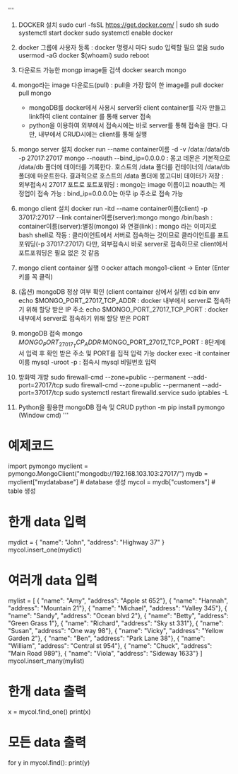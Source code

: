 '''
1. DOCKER 설치
sudo curl -fsSL https://get.docker.com/ | sudo sh
sudo systemctl start docker
sudo systemctl enable docker

2. docker 그룹에 사용자 등록 : docker 명령시 마다 sudo 입력할 필요 없음
sudo usermod -aG docker $(whoami)
sudo reboot

3. 다운로드 가능한 mongp image들 검색
docker search mongo

4. mongo라는 image 다운로드(pull) : pull을 가장 많이 한 image를 pull
docker pull mongo

    * mongoDB를 docker에서 사용시 server와 client container를 각자 만들고 link하여 client container 를 통해 server 접속
    * python을 이용하여 외부에서 접속시에는 바로 server를 통해 접속을 한다. 다만, 내부에서 CRUD시에는 client를 통해 실행

5. mongo server 설치
docker run --name container이름 -d -v /data:/data/db -p 27017:27017 mongo --noauth --bind_ip=0.0.0.0 
    : 몽고 데몬은 기본적으로 /data/db 폴더에 데이터를 기록한다. 호스트의 /data 폴더를 컨테이너의 /data/db 폴더에 마운트한다. 
        결과적으로 호스트의 /data 폴더에 몽고디비 데이터가 저장
	: 외부접속시 27017 포트로 포트포워딩
	: mongo는 image 이름이고 noauth는 계정업이 접속 가능 
	: bind_ip=0.0.0.0는 아무 ip 주소로 접속 가능


6. mongo client 설치
docker run -itd --name container이름(client) -p 37017:27017 --link container이름(server):mongo mongo /bin/bash
	: container이름(server):별칭(mongo) 와 연결(link)
	: mongo 라는 이미지로 bash shell로 작동
    : 클라이언트에서 서버로 접속하는 것이므로 클라이언트를 포트포워딩(-p 37017:27017)
        다만, 외부접속시 바로 server로 접속하므로 client에서 포트포워딩은 필요 없은 것 같음

7. mongo client	container 실행
ㅇocker attach mongo1-client -> Enter (Enter키를 꼭 클릭)

8. (옵션) mongoDB 정상 여부 확인 (client container 상에서 실행)
cd bin
env
echo $MONGO_PORT_27017_TCP_ADDR
    : docker 내부에서 server로 접속하기 위해 할당 받은 IP 주소
echo $MONGO_PORT_27017_TCP_PORT
    : docker 내부에서 server로 접속하기 위해 할당 받은 PORT

9. mongoDB 접속 
mongo $MONGO_PORT_27017_TCP_ADDR:$MONGO_PORT_27017_TCP_PORT
    : 8단계에서 입력 후 확인 받은 주소 및 PORT를 집적 입력 가능
docker exec -it container이름 mysql -uroot -p
    : 접속시 mysql 비밀번호 입력

10. 방화벽 개방
sudo firewall-cmd --zone=public --permanent --add-port=27017/tcp
sudo firewall-cmd --zone=public --permanent --add-port=37017/tcp 
sudo systemctl restart firewalld.service
sudo iptables -L

11. Python을 활용한 mongoDB 접속 및 CRUD
python -m pip install pymongo (Window cmd)
'''
# 예제코드
import pymongo
myclient = pymongo.MongoClient("mongodb://192.168.103.103:27017/")
mydb = myclient["mydatabase"] # database 생성
mycol = mydb["customers"] # table 생성
# 한개 data 입력
mydict = { "name": "John", "address": "Highway 37" } 
mycol.insert_one(mydict) 
# 여러개 data 입력
mylist = [
  { "name": "Amy", "address": "Apple st 652"},
  { "name": "Hannah", "address": "Mountain 21"},
  { "name": "Michael", "address": "Valley 345"},
  { "name": "Sandy", "address": "Ocean blvd 2"},
  { "name": "Betty", "address": "Green Grass 1"},
  { "name": "Richard", "address": "Sky st 331"},
  { "name": "Susan", "address": "One way 98"},
  { "name": "Vicky", "address": "Yellow Garden 2"},
  { "name": "Ben", "address": "Park Lane 38"},
  { "name": "William", "address": "Central st 954"},
  { "name": "Chuck", "address": "Main Road 989"},
  { "name": "Viola", "address": "Sideway 1633"}
]
mycol.insert_many(mylist) 
# 한개 data 출력
x = mycol.find_one()
print(x)
# 모든 data 출력
for y in mycol.find():
    print(y)
